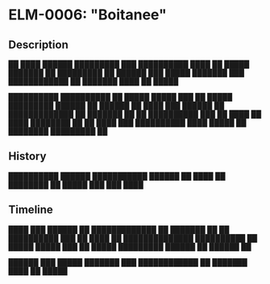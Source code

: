 # ELM-0006: "Boitanee"

## Description

██ ████ ██████ █████████ ███ ██████████ ████ ██ █████ ███████ ██ █████████ ██
██████ ███ █████ ███████
███ ████████████ ██ ███████ ████ ██ █████

██████████ ██████████ ██ █████ █████ ███ ██ █████ █████████ ██████ ██ ██████ ██
████ ███ ██████ ██ █████████████ ██ ███████ ██ ██ ██████████ ███ ██ ████ ██ ████
████████ ██ ██ ████ ███ ██████████ ████ █████ ██ ████████ █████████ ██

## History

██████████ ██████ ███████████ ██████ ██ ████ ██ ████████ ██ █████ ███ ███ ████

## Timeline

████ ███ ██████ ██ █████████████ ██ ███████ ██ ██ ██████████ ███ ██ ████ ██
██████████████ ██████████ ██ █████ █████ ███ ██ █████ █████████ ██████ ██ ██████
██

██████ ███ █████ ███████ ███ ████████████ ██ ███████ ████ ██ █████
